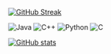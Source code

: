 [![GitHub Streak](https://streak-stats.demolab.com/?user=thomas1908)](https://git.io/streak-stats)

![Java](https://img.shields.io/badge/Java-Advanced-yellow)
![C++](https://img.shields.io/badge/C++-Advanced-red)
![Python](https://img.shields.io/badge/Python-Advanced-blue)
![C](https://img.shields.io/badge/C-Advanced-red)

[![GitHub stats](https://github-readme-stats.vercel.app/api?username=thomas1908&show_icons=true&theme=radical)](https://github.com/thomas1908)
